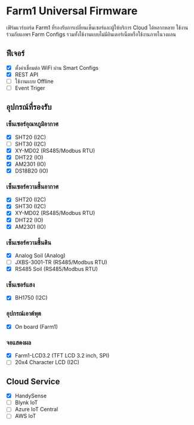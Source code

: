 # Farm1 Universal Firmware

เฟิร์มแวร์บอร์ด Farm1 ที่รองรับการเปลี่ยนเซ็นเซอร์และผู้ให้บริการ Cloud ได้หลากหลาย ใช้งานร่วมกับแอพฯ Farm Configs รวมทั้งใช้งานแบบไม่มีอินเตอร์เน็ตหรือใช้งานภายในวงแลน

## ฟีเจอร์

 - [x] ตั้งค่าเชื่อมต่อ WiFi ผ่าน Smart Configs
 - [x] REST API
 - [ ] ใช้งานแบบ Offline
 - [ ] Event Triger

## อุปกรณ์ที่รองรับ

### เซ็นเซอร์อุณหภูมิอากาศ

 - [x] SHT20 (I2C)
 - [ ] SHT30 (I2C)
 - [x] XY-MD02 (RS485/Modbus RTU)
 - [x] DHT22 (IO)
 - [x] AM2301 (IO)
 - [x] DS18B20 (IO)

### เซ็นเซอร์ความชื้นอากาศ

 - [x] SHT20 (I2C)
 - [x] SHT30 (I2C)
 - [x] XY-MD02 (RS485/Modbus RTU)
 - [x] DHT22 (IO)
 - [x] AM2301 (IO)

### เซ็นเซอร์ความชื้นดิน

 - [x] Analog Soil (Analog)
 - [ ] JXBS-3001-TR (RS485/Modbus RTU)
 - [x] RS485 Soil (RS485/Modbus RTU)

### เซ็นเซอร์แสง

 - [x] BH1750 (I2C)

### อุปกรณ์เอาต์พุต

 - [x] On board (Farm1)

### จอแสดงผล

 - [x] Farm1-LCD3.2 (TFT LCD 3.2 inch, SPI)
 - [ ] 20x4 Character LCD (I2C)

## Cloud Service

 - [x] HandySense
 - [ ] Blynk IoT
 - [ ] Azure IoT Central
 - [ ] AWS IoT
